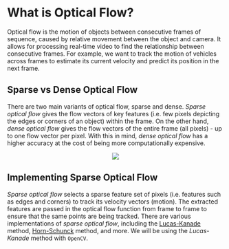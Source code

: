 # What is Optical Flow?

Optical flow is the motion of objects between consecutive
frames of sequence, caused by relative movement between the
object and camera. It allows for processing real-time video
to find the relationship between consecutive frames. For example,
we want to track the motion of vehicles across frames to estimate
its current velocity and predict its position in the next frame.

## Sparse vs Dense Optical Flow

There are two main variants of optical flow, sparse and dense.
*Sparse optical flow* gives the flow vectors of key features
(i.e. few pixels depicting the edges or corners of an object)
within the frame. On the other hand, *dense optical flow* gives 
the flow vectors of the entire frame (all pixels) - up to one 
flow vector per pixel. With this in mind, *dense optical flow* 
has a higher accuracy at the cost of being more computationally expensive. 

<p align="center">
  <img src="imgs/sparse-vs-dense.gif">
</p>

## Implementing Sparse Optical Flow

*Sparse optical flow* selects a sparse feature set of pixels
(i.e. features such as edges and corners) to track its velocity
vectors (motion). The extracted features are passed in the optical
flow function from frame to frame to ensure that the same points are
being tracked. There are various implementations of
*sparse optical flow*, including the [Lucas-Kanade](https://en.wikipedia.org/wiki/Lucas%E2%80%93Kanade_method) method, [Horn-Schunck](https://en.wikipedia.org/wiki/Horn%E2%80%93Schunck_method) method, and more. We will be using the
*Lucas-Kanade* method with `OpenCV`.
